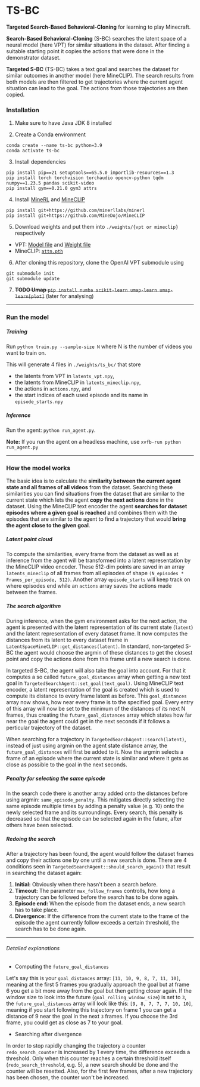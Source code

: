 # TS-BC

**Targeted Search-Based Behavioral-Cloning** for learning to play Minecraft.

**Search-Based Behavioral-Cloning** (S-BC) searches the latent space of a neural model (here VPT) for similar situations in the dataset.
After finding a suitable starting point it copies the actions that were done in the demonstrator dataset.

**Targeted S-BC** (TS-BC) takes a text goal and searches the dataset for similar outcomes in another model (here MineCLIP).
The search results from both models are then filtered to get trajectories where the current agent situation can lead to the goal.
The actions from those trajectories are then copied.

### Installation

1. Make sure to have Java JDK 8 installed

2. Create a Conda environment
```
conda create --name ts-bc python=3.9
conda activate ts-bc
```
3. Install dependencies
```
pip install pip==21 setuptools==65.5.0 importlib-resources==1.3
pip install torch torchvision torchaudio opencv-python tqdm numpy==1.23.5 pandas scikit-video
pip install gym==0.21.0 gym3 attrs
```
4. Install [MineRL](https://github.com/minerllabs/minerl) and [MineCLIP](https://github.com/MineDojo/MineCLIP)
```
pip install git+https://github.com/minerllabs/minerl
pip install git+https://github.com/MineDojo/MineCLIP
```
5. Download weights and put them into `./weights/{vpt or mineclip}` respectively
  - VPT: [Model file](https://openaipublic.blob.core.windows.net/minecraft-rl/models/foundation-model-1x.model) and [Weight file](https://openaipublic.blob.core.windows.net/minecraft-rl/models/foundation-model-1x.weights)
  - MineCLIP: [`attn.pth`](https://drive.google.com/file/d/1uaZM1ZLBz2dZWcn85rZmjP7LV6Sg5PZW/view)
6. After cloning this repository, clone the OpenAI VPT submodule using
```
git submodule init
git submodule update
```
7. ~~**TODO Umap** `pip install numba scikit-learn umap-learn umap-learn[plot]`~~ (later for analysing)

---

### Run the model

##### Training

Run `python train.py --sample-size N` where N is the number of videos you want to train on.

This will generate 4 files in `./weights/ts_bc/` that store
- the latents from VPT in `latents_vpt.npy`,
- the latents from MineCLIP in `latents_mineclip.npy`,
- the actions in `actions.npy`, and
- the start indices of each used episode and its name in `episode_starts.npy`

##### Inference

Run the agent: `python run_agent.py`.

**Note:** If you run the agent on a headless machine, use `xvfb-run python run_agent.py`

---

### How the model works

The basic idea is to calculate the **similarity between the current agent state and all frames of all videos** from the dataset.
Searching these similarities you can find situations from the dataset that are similar to the current state which lets the agent **copy the next actions** done in the dataset.
Using the MineCLIP text encoder the agent **searches for dataset episodes where a given goal is reached** and combines them with the episodes that are similar to the agent to find a trajectory that would **bring the agent close to the given goal**.

##### Latent point cloud

To compute the similarities, every frame from the dataset as well as at inference from the agent will be transformed into a latent representation by the MineCLIP video encoder.
These 512-dim points are saved in an array `latents_mineclip` of all frames from all episodes of shape `(N_episodes * Frames_per_episode, 512)`.
Another array `episode_starts` will keep track on where episodes end while an `actions` array saves the actions made between the frames.

##### The search algorithm

During inference, when the gym environment asks for the next action, the agent is presented with the latent representation of its current state (`latent`) and the latent representation of every dataset frame. It now computes the distances from its latent to every dataset frame in `LatentSpaceMineCLIP::get_distances(latent)`. In standard, non-targeted S-BC the agent would choose the argmin of these distances to get the closest point and copy the actions done from this frame until a new search is done.

In targeted S-BC, the agent will also take the goal into account. For that it computes a so called `future_goal_distances` array when getting a new text goal in `TargetedSearchAgent::set_goal(text_goal)`. Using MineCLIP text encoder, a latent representation of the goal is created which is used to compute its distance to every frame latent as before. This `goal_distances` array now shows, how near every frame is to the specified goal. Every entry of this array will now be set to the minimum of the distances of its next N frames, thus creating the `future_goal_distances` array which states how far near the goal the agent could get in the next seconds if it follows a perticular trajectory of the dataset.

When searching for a trajectory in `TargetedSearchAgent::search(latent)`, instead of just using argmin on the agent state distance array, the `future_goal_distances` will first be added to it. Now the argmin selects a frame of an episode where the current state is similar and where it gets as close as possible to the goal in the next seconds.

##### Penalty for selecting the same episode

In the search code there is another array added onto the distances before using argmin: `same_episode_penalty`.
This mitigates directly selecting the same episode multiple times by adding a penalty value (e.g. 10) onto the newly selected frame and its surroundings.
Every search, this penalty is decreased so that the episode can be selected again in the future, after others have been selected.

##### Redoing the search

After a trajectory has been found, the agent would follow the dataset frames and copy their actions one by one until a new search is done.
There are 4 conditions seen in `TargetedSearchAgent::should_search_again()` that result in searching the dataset again:
1. **Initial:** Obviously when there hasn't been a search before.
2. **Timeout:** The parameter `max_follow_frames` controlls, how long a trajectory can be followed before the search has to be done again.
3. **Episode end:** When the episode from the dataset ends, a new search has to take place.
4. **Divergence:** If the difference from the current state to the frame of the episode the agent currently follow exceeds a certain threshold, the search has to be done again.

---

###### Detailed explanations

- Computing the `future_goal_distances`

Let's say this is your `goal_distances` array: `[11, 10, 9, 8, 7, 11, 10]`, meaning at the first 5 frames you gradually approach the goal but at frame 6 you get a bit more away from the goal but then getting closer again. If the window size to look into the future (`goal_rolling_window_size`) is set to `3`, the `future_goal_distances` array will look like this: `[9, 8, 7, 7, 7, 10, 10]`, meaning if you start following this trajectory on frame 1 you can get a distance of 9 near the goal in the next `3` frames. If you choose the 3rd frame, you could get as close as 7 to your goal.

- Searching after divergence

In order to stop rapidly changing the trajectory a counter `redo_search_counter` is increased by 1 every time, the difference exceeds a threshold. Only when this counter reaches a certain threshold itself (`redo_search_threshold`, e.g. 5), a new search should be done and the counter will be resetted.
Also, for the first few frames, after a new trajectory has been chosen, the counter won't be increased.